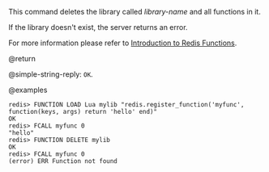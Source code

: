 This command deletes the library called _library-name_ and all functions in it.

If the library doesn't exist, the server returns an error.

For more information please refer to [Introduction to Redis Functions](/topics/functions-intro).

@return

@simple-string-reply: `OK`.

@examples

```
redis> FUNCTION LOAD Lua mylib "redis.register_function('myfunc', function(keys, args) return 'hello' end)"
OK
redis> FCALL myfunc 0
"hello"
redis> FUNCTION DELETE mylib
OK
redis> FCALL myfunc 0
(error) ERR Function not found
```
